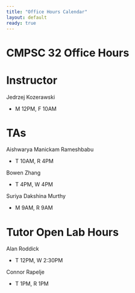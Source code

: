 ```yaml
---
title: "Office Hours Calendar"
layout: default
ready: true
---
```


<h1><strong>CMPSC 32 Office Hours</strong></h1>

# Instructor
Jedrzej Kozerawski

* M 12PM,  F 10AM

# TAs

Aishwarya Manickam Rameshbabu 

* T 10AM,  R 4PM

Bowen Zhang

* T 4PM,  W 4PM

Suriya Dakshina Murthy

* M 9AM,  R 9AM

# Tutor Open Lab Hours

Alan Roddick

* T 12PM,  W 2:30PM

Connor Rapelje

* T 1PM,  R 1PM
